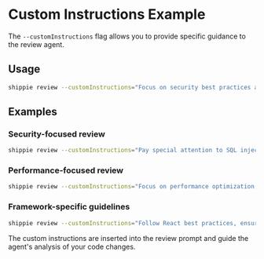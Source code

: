 # Custom Instructions Example

The `--customInstructions` flag allows you to provide specific guidance to the review agent.

## Usage

```bash
shippie review --customInstructions="Focus on security best practices and performance optimization"
```

## Examples

### Security-focused review

```bash
shippie review --customInstructions="Pay special attention to SQL injection vulnerabilities, XSS risks, and ensure proper input validation"
```

### Performance-focused review

```bash
shippie review --customInstructions="Focus on performance optimization, memory usage, and algorithm efficiency"
```

### Framework-specific guidelines

```bash
shippie review --customInstructions="Follow React best practices, ensure proper hook usage, and check for memory leaks"
```

The custom instructions are inserted into the review prompt and guide the agent's analysis of your code changes.
